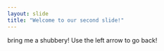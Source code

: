```yaml
---
layout: slide
title: "Welcome to our second slide!"
---
```

bring me a shubbery!
Use the left arrow to go back!
